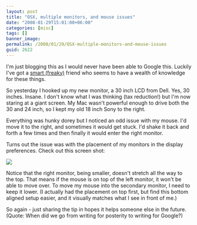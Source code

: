 ```yaml
---
layout: post
title: "OSX, multiple monitors, and mouse issues"
date: "2008-01-29T15:01:00+06:00"
categories: [misc]
tags: []
banner_image: 
permalink: /2008/01/29/OSX-multiple-monitors-and-mouse-issues
guid: 2622
---
```


I'm just blogging this as I would never have been able to Google this. Luckily I've got a <a href="http://appliedliberally.com/blog/">smart (freaky)</a> friend who seems to have a wealth of knowledge for these things.

So yesterday I hooked up my new monitor, a 30 inch LCD from Dell. Yes, 30 inches. Insane. I don't know what I was thinking (tax reduction!) but I'm now staring at a giant screen. My Mac wasn't powerful enough to drive both the 30 and 24 inch, so I kept my old 18 inch Sony to the right. 

Everything was hunky dorey but I noticed an odd issue with my mouse. I'd move it to the right, and sometimes it would get stuck. I'd shake it back and forth a few times and then finally it would enter the right monitor.

Turns out the issue was with the placement of my monitors in the display preferences. Check out this screen shot:

<img src="https://static.raymondcamden.com/images//Picture 23.png">

Notice that the right monitor, being smaller, doesn't stretch all the way to the top. That means if the mouse is on top of the left monitor, it won't be able to move over. To move my mouse into the secondary monitor, I need to keep it lower. (I actually had the placement on top first, but find this bottom aligned setup easier, and it visually matches what I see in front of me.)

So again - just sharing the tip in hopes it helps someone else in the future. (Quote: When did we go from writing for posterity to writing for Google?)